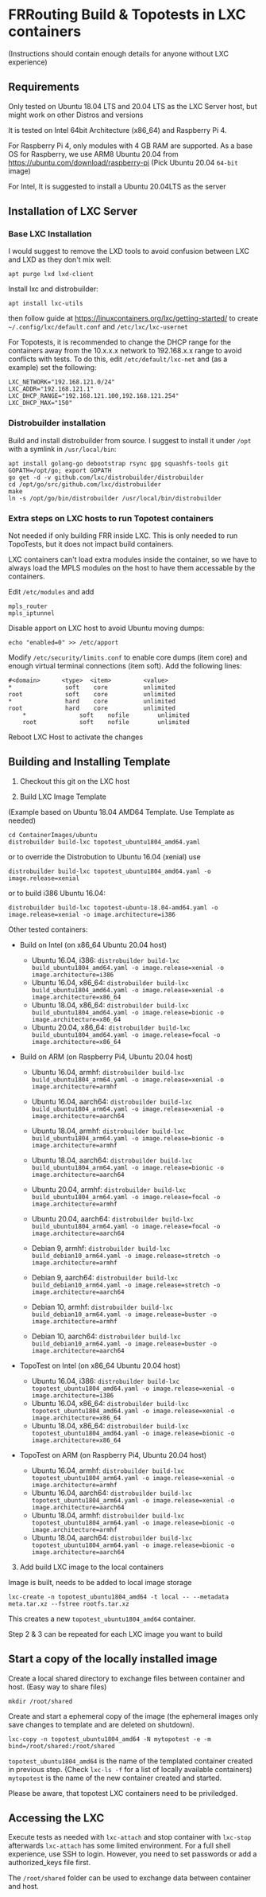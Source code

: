 # FRRouting Build & Topotests in LXC containers

(Instructions should contain enough details for anyone without LXC experience)

## Requirements

Only tested on Ubuntu 18.04 LTS and 20.04 LTS as the LXC Server host, but 
might work on other Distros and versions

It is tested on Intel 64bit Architecture (x86_64) and Raspberry Pi 4.

For Raspberry Pi 4, only modules with 4 GB RAM are supported.
As a base OS for Raspberry, we use ARM8 Ubuntu 20.04 from
https://ubuntu.com/download/raspberry-pi
(Pick Ubuntu 20.04 `64-bit` image)

For Intel, It is suggested to install a Ubuntu 20.04LTS as the server

## Installation of LXC Server

### Base LXC Installation

I would suggest to remove the LXD tools to avoid confusion between LXC and LXD
as they don't mix well:

	apt purge lxd lxd-client

Install lxc and distrobuilder:

	apt install lxc-utils

then follow guide at https://linuxcontainers.org/lxc/getting-started/ to
create `~/.config/lxc/default.conf` and `/etc/lxc/lxc-usernet`

For Topotests, it is recommended to change the DHCP range for the containers
away from the 10.x.x.x network to 192.168.x.x range to avoid conflicts with
tests. To do this, edit `/etc/default/lxc-net` and (as a example) set the following:

	LXC_NETWORK="192.168.121.0/24"
	LXC_ADDR="192.168.121.1"
	LXC_DHCP_RANGE="192.168.121.100,192.168.121.254"
	LXC_DHCP_MAX="150"

### Distrobuilder installation

Build and install distrobuilder from source. I suggest to install it under `/opt`
with a symlink in `/usr/local/bin`:

	apt install golang-go debootstrap rsync gpg squashfs-tools git
	GOPATH=/opt/go; export GOPATH
	go get -d -v github.com/lxc/distrobuilder/distrobuilder
	cd /opt/go/src/github.com/lxc/distrobuilder
	make
	ln -s /opt/go/bin/distrobuilder /usr/local/bin/distrobuilder

### Extra steps on LXC hosts to run Topotest containers

Not needed if only building FRR inside LXC. This is only needed to run
TopoTests, but it does not impact build containers. 

LXC containers can't load extra modules inside the container, so we have to always
load the MPLS modules on the host to have them accessable by the containers.

Edit `/etc/modules` and add

	mpls_router
	mpls_iptunnel

Disable apport on LXC host to avoid Ubuntu moving dumps:

	echo "enabled=0" >> /etc/apport

Modify `/etc/security/limits.conf` to enable core dumps (item core) and 
enough virtual terminal connections (item soft). Add the following lines:

	#<domain>      <type>  <item>         <value>
	*               soft    core          unlimited
	root            soft    core          unlimited
	*               hard    core          unlimited
	root            hard    core          unlimited
        *               soft    nofile        unlimited
        root            soft    nofile        unlimited

Reboot LXC Host to activate the changes

## Building and Installing Template

1. Checkout this git on the LXC host

2. Build LXC Image Template

(Example based on Ubuntu 18.04 AMD64 Template. Use Template as needed)

	cd ContainerImages/ubuntu
	distrobuilder build-lxc topotest_ubuntu1804_amd64.yaml

or to override the Distrobution to Ubuntu 16.04 (xenial) use

	distrobuilder build-lxc topotest_ubuntu1804_amd64.yaml -o image.release=xenial

or to build i386 Ubuntu 16.04:

	distrobuilder build-lxc topotest-ubuntu-18.04-amd64.yaml -o image.release=xenial -o image.architecture=i386

Other tested containers:

- Build on Intel (on x86_64 Ubuntu 20.04 host)
	- Ubuntu 16.04, i386:  `distrobuilder build-lxc build_ubuntu1804_amd64.yaml -o image.release=xenial -o image.architecture=i386`
	- Ubuntu 16.04, x86_64:  `distrobuilder build-lxc build_ubuntu1804_amd64.yaml -o image.release=xenial -o image.architecture=x86_64`
	- Ubuntu 18.04, x86_64:  `distrobuilder build-lxc build_ubuntu1804_amd64.yaml -o image.release=bionic -o image.architecture=x86_64`
	- Ubuntu 20.04, x86_64:  `distrobuilder build-lxc build_ubuntu1804_amd64.yaml -o image.release=focal -o image.architecture=x86_64`

- Build on ARM (on Raspberry Pi4, Ubuntu 20.04 host)
	- Ubuntu 16.04, armhf:  `distrobuilder build-lxc build_ubuntu1804_arm64.yaml -o image.release=xenial -o image.architecture=armhf`
	- Ubuntu 16.04, aarch64:  `distrobuilder build-lxc build_ubuntu1804_arm64.yaml -o image.release=xenial -o image.architecture=aarch64`
	- Ubuntu 18.04, armhf:  `distrobuilder build-lxc build_ubuntu1804_arm64.yaml -o image.release=bionic -o image.architecture=armhf`
	- Ubuntu 18.04, aarch64:  `distrobuilder build-lxc build_ubuntu1804_arm64.yaml -o image.release=bionic -o image.architecture=aarch64`
	- Ubuntu 20.04, armhf:  `distrobuilder build-lxc build_ubuntu1804_arm64.yaml -o image.release=focal -o image.architecture=armhf`
	- Ubuntu 20.04, aarch64:  `distrobuilder build-lxc build_ubuntu1804_arm64.yaml -o image.release=focal -o image.architecture=aarch64`

	- Debian 9, armhf:  `distrobuilder build-lxc build_debian10_arm64.yaml -o image.release=stretch -o image.architecture=armhf`
	- Debian 9, aarch64:  `distrobuilder build-lxc build_debian10_arm64.yaml -o image.release=stretch -o image.architecture=aarch64`

	- Debian 10, armhf:  `distrobuilder build-lxc build_debian10_arm64.yaml -o image.release=buster -o image.architecture=armhf`
	- Debian 10, aarch64:  `distrobuilder build-lxc build_debian10_arm64.yaml -o image.release=buster -o image.architecture=aarch64`

- TopoTest on Intel (on x86_64 Ubuntu 20.04 host)
	- Ubuntu 16.04, i386:  `distrobuilder build-lxc topotest_ubuntu1804_amd64.yaml -o image.release=xenial -o image.architecture=i386`
	- Ubuntu 16.04, x86_64:  `distrobuilder build-lxc topotest_ubuntu1804_amd64.yaml -o image.release=xenial -o image.architecture=x86_64`
	- Ubuntu 18.04, x86_64:  `distrobuilder build-lxc topotest_ubuntu1804_amd64.yaml -o image.release=bionic -o image.architecture=x86_64`

- TopoTest on ARM (on Raspberry Pi4, Ubuntu 20.04 host)
	- Ubuntu 16.04, armhf:  `distrobuilder build-lxc topotest_ubuntu1804_arm64.yaml -o image.release=xenial -o image.architecture=armhf`
	- Ubuntu 16.04, aarch64:  `distrobuilder build-lxc topotest_ubuntu1804_arm64.yaml -o image.release=xenial -o image.architecture=aarch64`
	- Ubuntu 18.04, armhf:  `distrobuilder build-lxc topotest_ubuntu1804_arm64.yaml -o image.release=bionic -o image.architecture=armhf`
	- Ubuntu 18.04, aarch64:  `distrobuilder build-lxc topotest_ubuntu1804_arm64.yaml -o image.release=bionic -o image.architecture=aarch64`

3. Add build LXC image to the local containers

Image is built, needs to be added to local image storage

	lxc-create -n topotest_ubuntu1804_amd64 -t local -- --metadata meta.tar.xz --fstree rootfs.tar.xz

This creates a new `topotest_ubuntu1804_amd64` container.

Step 2 & 3 can be repeated for each LXC image you want to build

## Start a copy of the locally installed image

Create a local shared directory to exchange files between container and
host. (Easy way to share files)

	mkdir /root/shared

Create and start a ephemeral copy of the image (the ephemeral images
only save changes to template and are deleted on shutdown).

	lxc-copy -n topotest_ubuntu1804_amd64 -N mytopotest -e -m bind=/root/shared:/root/shared

`topotest_ubuntu1804_amd64` is the name of the templated container created in previous
step. {Check `lxc-ls -f` for a list of locally available containers)
`mytopotest` is the name of the new container created and started.

Please be aware, that topotest LXC containers need to be priviledged.

## Accessing the LXC 
Execute tests as needed with `lxc-attach` and stop container with `lxc-stop` afterwards
`lxc-attach` has some limited environment. For a full shell experience, use SSH to 
login. However, you need to set passwords or add a authorized_keys file first.

The `/root/shared` folder can be used to exchange data between container and 
host.

